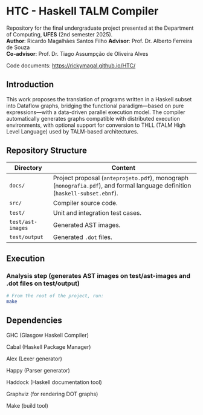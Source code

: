 # HTC - Haskell TALM Compiler

Repository for the final undergraduate project presented at the Department of Computing, **UFES** (2nd semester 2025).  
**Author**: Ricardo Magalhães Santos Filho
**Advisor**: Prof. Dr. Alberto Ferreira de Souza  
**Co-advisor**: Prof. Dr. Tiago Assumpção de Oliveira Alves

Code documents: https://rickymagal.github.io/HTC/

## Introduction

This work proposes the translation of programs written in a Haskell subset into Dataflow graphs, bridging the functional paradigm—based on pure expressions—with a data-driven parallel execution model. The compiler automatically generates graphs compatible with distributed execution environments, with optional support for conversion to THLL (TALM High Level Language) used by TALM-based architectures.

## Repository Structure

| Directory         | Content                                                                                                                   |
|-------------------|---------------------------------------------------------------------------------------------------------------------------|
| `docs/`           | Project proposal (`anteprojeto.pdf`), monograph (`monografia.pdf`), and formal language definition (`haskell-subset.ebnf`). |
| `src/`            | Compiler source code.                                                                                                     |
| `test/`           | Unit and integration test cases.                                                                                          |
| `test/ast-images` | Generated AST images.                                                                                                     |
| `test/output`     | Generated `.dot` files.                                                                                                   |

## Execution

### Analysis step (generates AST images on test/ast-images and .dot files on test/output)


```bash
# From the root of the project, run:
make
```

## Dependencies

GHC (Glasgow Haskell Compiler)

Cabal (Haskell Package Manager)

Alex (Lexer generator)

Happy (Parser generator)

Haddock (Haskell documentation tool)

Graphviz (for rendering DOT graphs)

Make (build tool)
